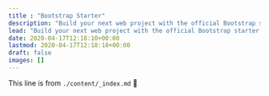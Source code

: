 ```yaml
---
title : "Bootstrap Starter"
description: "Build your next web project with the official Bootstrap starter for Hyas."
lead: "Build your next web project with the official Bootstrap starter for Hyas."
date: 2020-04-17T12:18:10+00:00
lastmod: 2020-04-17T12:18:10+00:00
draft: false
images: []
---
```


This line is from `./content/_index.md` :rocket:

